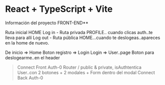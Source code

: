 # React + TypeScript + Vite

Información del proyecto FRONT-END**

Ruta inicial HOME 
Log in  - Ruta privada PROFILE.. cuando clicas auth..te lleva para allí 
Log out  - Ruta pública HOME...cuando te deslogeas..apareces en la home de nuevo.


De inicio => Home
Boton registro => Login 
Login => User..page 
Boton para deslogearme..en el header

>  Connect Front Auth-0
> Router / public & private,  isAuthtentica
> User..con 2 botones + 2 modales + Form dentro del modal
> Connect Back Auth-0



